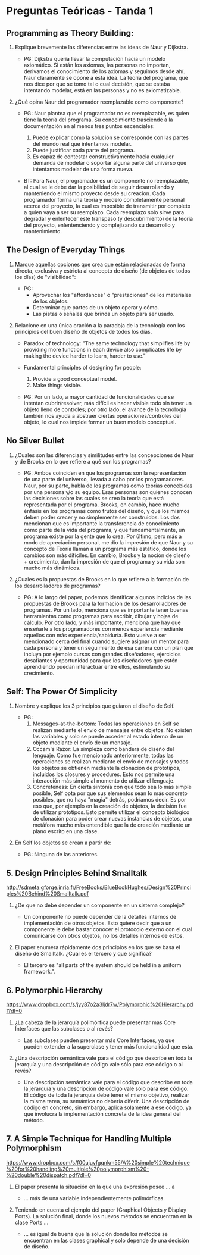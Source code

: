 # Preguntas Teóricas - Tanda 1

## Programming as Theory Building:

1. Explique brevemente las diferencias entre las ideas de Naur y Dijkstra.

	* PG: Dijkstra quería llevar la computación hacia un modelo axiomático. Si están los axiomas, las personas no importan, derivamos el conocimiento de los axiomas y seguimos desde ahí. Naur claramente se opone a esta idea. La teoría del programa, que nos dice por que se tomo tal o cual decisión, que se estaba intentando modelar, está en las personas y no es axiomatizable.

2. ¿Qué opina Naur del programador reemplazable como componente?
	* PG: Naur plantea que el programador no es reemplazable, es quien tiene la teoría del programa. Su conocimiento trasciende a la documentación en al menos tres puntos escenciales:
		1. Puede explicar como la solución se corresponde con las partes del mundo real que intentamos modelar.
		2. Puede justificar cada parte del programa.
		3. Es capaz de contestar constructivamente hacia cualquier demanda de modelar o soportar alguna parte del universo que intentamos modelar de una forma nueva.

	* BT: Para Naur, el programador es un componente no reemplazable, al cual se le debe dar la posibilidad de seguir desarrollando y manteniendo el mismo proyecto desde su creacion. Cada programador forma una teoria y modelo completamente personal acerca del proyecto, la cual es imposible de transmitir por completo a quien vaya a ser su reemplazo. Cada reemplazo solo sirve para degradar y enlentecer este transpaso (y descubrimiento) de la teoria del proyecto, enlentenciendo y complejizando su desarrollo y mantenimiento.


## The Design of Everyday Things

1. Marque aquellas opciones que crea que están relacionadas de forma directa, exclusiva y estricta al concepto de diseño (de objetos de todos los días) de "visibilidad":

	* PG: 
		* Aprovechar los "affordances" o "prestaciones" de los materiales de los objetos.
		* Determinar que partes de un objeto operar y cómo.
		* Las pistas o señales que brinda un objeto para ser usado.


2. Relacione en una única oración a la paradoja de la tecnología con los principios del buen diseño de objetos de todos los días.

	* Paradox of technology: "The same technology that simplifies life by providing more functions in each device also complicates life by making the device harder to learn, harder to use."
	
	* Fundamental principles of designing for people:
		1. Provide a good conceptual model.
		2. Make things visible.

	* PG: Por un lado, a mayor cantidad de funcionalidades que se intentan cubrir/resolver, más difícil es hacer visible todo sin tener un objeto lleno de controles; por otro lado, el avance de la tecnología también nos ayuda a abstraer ciertas operaciones/controles del objeto, lo cual nos impide formar un buen modelo conceptual.

## No Silver Bullet

1. ¿Cuales son las diferencias y similitudes entre las concepciones de Naur y de Brooks en lo que refiere a qué son los programas?
	
	* PG: Ambos coinciden en que los programas son la representación de una parte del universo, llevada a cabo por los programadores. Naur, por su parte, habla de los programas como teorías concebidas por una persona y/o su equipo. Esas personas son quienes conocen las decisiones sobre las cuales se creo la teoría que está representada por el programa. Brooks, en cambio, hace mucho énfasis en los programas como frutos del diseño, y que los mismos deben poder crecer y no simplemente ser construidos. Los dos mencionan que es importante la transferencia de conocimiento como parte de la vida del programa, y que fundamentalmente, un programa existe por la gente que lo crea. Por último, pero más a modo de apreciación personal, me dio la impresión de que Naur y su concepto de Teoría llaman a un programa más estático, donde los cambios son más difíciles. En cambio, Brooks y la noción de diseño + crecimiento, dan la impresión de que el programa y su vida son mucho más dinámicos.


2. ¿Cuales es la propuestas de Brooks en lo que refiere a la formación de los desarrolladores de programas?
	
	* PG: A lo largo del paper, podemos identificar algunos indicios de las propuestas de Brooks para la formación de los desarrolladores de programas. Por un lado, menciona que es importante tener buenas herramientas como programas para escribir, dibujar y hojas de cálculo. Por otro lado, y más importante, menciona que hay que enseñarle a los programadores con menos experiencia mediante aquellos con más experiencia/sabiduría. Esto vuelve a ser mencionado cerca del final cuando sugiere asignar un mentor para cada persona y tener un seguimiento de esa carrera con un plan que incluya por ejemplo cursos con grandes diseñadores, ejercicios desafiantes y oportunidad para que los diseñadores que estén aprendiendo puedan interactuar entre ellos, estimulando su crecimiento.
		

## Self: The Power Of Simplicity

1. Nombre y explique los 3 principios que guiaron el diseño de Self.

	* PG:
		1. Messages-at-the-bottom: Todas las operaciones en Self se realizan mediante el envío de mensajes entre objetos. No existen las variables y solo se puede acceder al estado interno de un objeto mediante el envío de un mensaje.
		2. Occam's Razor: La simpleza como bandera de diseño del lenguaje. Como fue mencionado anteriormente, todas las operaciones se realizan mediante el envío de mensajes y todos los objetos se obtienen mediante la clonación de prototipos, incluidos los closures y procedures. Esto nos permite una interacción más simple al momento de utilizar el lenguaje.
		3. Concreteness: En cierta sintonía con que todo sea lo más simple posible, Self opta por que sus elementos sean lo más concreto posibles, que no haya "magia" detrás, podríamos decir. Es por eso que, por ejemplo en la creación de objetos, la decisión fue de utilizar prototipos. Esto permite utilizar el concepto biológico de clonación para poder crear nuevas instancias de objetos, una metáfora mucho más entendible que la de creación mediante un plano escrito en una clase.

2. En Self los objetos se crean a partir de:
	* PG: Ninguna de las anteriores.




## 5. Design Principles Behind Smalltalk

http://sdmeta.gforge.inria.fr/FreeBooks/BlueBookHughes/Design%20Principles%20Behind%20Smalltalk.pdf

1. ¿De que no debe depender un componente en un sistema complejo?

	* Un componente no puede depender de la detalles internos de implementación de otros objetos. Esto quiere decir que a un componente
	le debe bastar conocer el protocolo externo con el cual comunicarse con otros objetos, no los detalles internos de estos.
	
2. El paper enumera rápidamente dos principios en los que se basa el diseño de Smalltalk. ¿Cuál es el tercero y que significa?

	* El tercero es "all parts of the system should be held in a uniform framework.".


## 6. Polymorphic Hierarchy

https://www.dropbox.com/s/jyy87o2a3ljdr7w/Polymorphic%20Hierarchy.pdf?dl=0

1. ¿La cabeza de la jerarquía polimórfica puede presentar mas Core Interfaces que las subclases o al revés?
	
	* Las subclases pueden presentar más Core Interfaces, ya que pueden extender a la superclase y tener más funcionalidad que esta.

2. ¿Una descripción semántica vale para el código que describe en toda la jerarquía y una descripción de código vale sólo para ese código o al revés?

	* Una descripción semántica vale para el código que describe en toda la jerarquía y una descripción de código vale sólo para ese código. El código 
	de toda la jerarquía debe tener el mismo objetivo, realizar la misma tarea, su semántica no debería diferir. Una descripción de código en concreto, sin
	embargo, aplica solamente a ese código, ya que involucra la implementación concreta de la idea general del método. 


## 7. A Simple Technique for Handling Multiple Polymorphism
https://www.dropbox.com/s/f00ujuvfgqnkm55/A%20simple%20technique%20for%20handling%20multiple%20polymorphism%20-%20double%20dispatch.pdf?dl=0
1. El paper presenta la situación en la que una expresión posee …
	a
	* … más de una variable independientemente polimórficas.

2. Teniendo en cuenta el ejemplo del paper (Graphical Objects y Display Ports). La solución final, donde los nuevos métodos se encuentran en la clase Ports …
	
	* ... es igual de buena que la solución donde los métodos se encuentran en las clases graphical y solo depende de una decisión de diseño.
